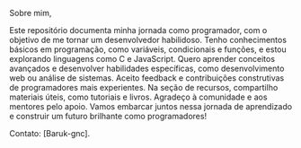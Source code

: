 Sobre mim,

Este repositório documenta minha jornada como programador, com o objetivo de me tornar um desenvolvedor habilidoso. 
Tenho conhecimentos básicos em programação, como variáveis, condicionais e funções, e estou explorando linguagens como C e JavaScript. 
Quero aprender conceitos avançados e desenvolver habilidades específicas, como desenvolvimento web ou análise de sistemas.
Aceito feedback e contribuições construtivas de programadores mais experientes. Na seção de recursos, compartilho materiais úteis, como tutoriais e livros. 
Agradeço à comunidade e aos mentores pelo apoio. Vamos embarcar juntos nessa jornada de aprendizado e construir um futuro brilhante como programadores! 

Contato: [Baruk-gnc].
